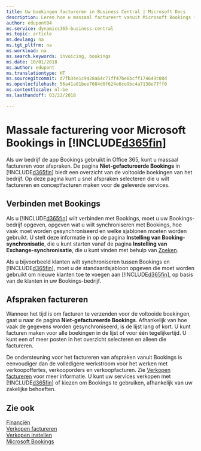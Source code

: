 ```yaml
---
title: Uw boekingen factureren in Business Central | Microsoft Docs
description: Leren hoe u massaal factureert vanuit Microsoft Bookings in Business Central.
author: edupont04
ms.service: dynamics365-business-central
ms.topic: article
ms.devlang: na
ms.tgt_pltfrm: na
ms.workload: na
ms.search.keywords: invoicing, bookings
ms.date: 10/01/2018
ms.author: edupont
ms.translationtype: HT
ms.sourcegitcommit: d7fb34e1c9428a64c71ff47be8bcff174649c00d
ms.openlocfilehash: 56a41a81bee7084d0f624e6ce9bc4a7138e77ff0
ms.contentlocale: nl-be
ms.lasthandoff: 03/22/2018

---
```

# <a name="bulk-invoicing-for-microsoft-bookings-in-included365finincludesd365finmdmd"></a>Massale facturering voor Microsoft Bookings in [!INCLUDE[d365fin](includes/d365fin_md.md)]
Als uw bedrijf de app Bookings gebruikt in Office 365, kunt u massaal factureren voor afspraken. De pagina **Niet-gefactureerde Bookings** in [!INCLUDE[d365fin](includes/d365fin_md.md)] biedt een overzicht van de voltooide boekingen van het bedrijf. Op deze pagina kunt u snel afspraken selecteren die u wilt factureren en conceptfacturen maken voor de geleverde services.  

## <a name="connect-to-bookings"></a>Verbinden met Bookings
Als u [!INCLUDE[d365fin](includes/d365fin_md.md)] wilt verbinden met Bookings, moet u uw Bookings-bedrijf opgeven, opgeven wat u wilt synchroniseren met Bookings, hoe vaak moet worden gesynchroniseerd en welke sjablonen moeten worden gebruikt. U stelt deze informatie in op de pagina **Instelling van Booking-synchronisatie**, die u kunt starten vanaf de pagina **Instelling van Exchange-synchronisatie**, die u kunt vinden met behulp van [Zoeken](ui-search.md).  

Als u bijvoorbeeld klanten wilt synchroniseren tussen Bookings en [!INCLUDE[d365fin](includes/d365fin_md.md)], moet u de standaardsjabloon opgeven die moet worden gebruikt om nieuwe klanten toe te voegen aan [!INCLUDE[d365fin](includes/d365fin_md.md)], op basis van de klanten in uw Bookings-bedrijf.  

## <a name="invoice-appointments"></a>Afspraken factureren
Wanneer het tijd is om facturen te verzenden voor de voltooide boekingen, gaat u naar de pagina **Niet-gefactureerde Bookings**. Afhankelijk van hoe vaak de gegevens worden gesynchroniseerd, is de lijst lang of kort. U kunt facturen maken voor alle boekingen in de lijst of voor één tegelijkertijd. U kunt een of meer posten in het overzicht selecteren en alleen die factureren.  

De ondersteuning voor het factureren van afspraken vanuit Bookings is eenvoudiger dan de volledigere werkstroom voor het werken met verkoopoffertes, verkooporders en verkoopfacturen. Zie [Verkopen factureren](sales-how-invoice-sales.md) voor meer informatie. U kunt uw services verkopen met [!INCLUDE[d365fin](includes/d365fin_md.md)] of kiezen om Bookings te gebruiken, afhankelijk van uw zakelijke behoeften.  

## <a name="see-also"></a>Zie ook
[Financiën](finance.md)  
[Verkopen factureren](sales-how-invoice-sales.md)  
[Verkopen instellen](sales-setup-sales.md)  
[Microsoft Bookings](https://products.office.com/en-us/business/scheduling-and-booking-app)  

